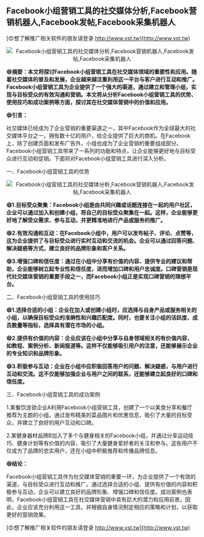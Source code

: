 ## **Facebook小组营销工具的社交媒体分析,Facebook营销机器人,Facebook发帖,Facebook采集机器人**

[😍想了解推广相关软件的朋友请登录 http://www.vst.tw](http://www.vst.tw)

 <center><img src="https://vst.tw/MP4/tuiguang/png/4.png" alt="Facebook小组营销工具的社交媒体分析,Facebook营销机器人,Facebook发帖,Facebook采集机器人"></center>

**😄摘要：本文将探讨Facebook小组营销工具在社交媒体领域的重要性和应用。随着社交媒体的普及和发展，企业越来越注重利用这一平台与客户进行互动和推广。Facebook小组营销工具为企业提供了一个强大的渠道，通过建立和管理小组，实现与目标受众的有效沟通和营销。本文将从分析Facebook小组营销工具的优势、使用技巧和成功案例等方面，探讨其在社交媒体营销中的价值和应用。**

**😄引言：**

社交媒体已经成为了企业营销的重要渠道之一，其中Facebook作为全球最大的社交媒体平台之一，拥有数十亿的用户，给企业提供了巨大的商机。在Facebook上，除了创建页面和发布广告外，小组也成为了企业营销的重要组成部分。Facebook小组营销工具带来了一系列的功能和特点，让企业能够更好地与目标受众进行互动和促销。下面将对Facebook小组营销工具进行深入分析。

一、Facebook小组营销工具的优势

 <center><img src="https://vst.tw/MP4/tuiguang/png/8.png" alt="Facebook小组营销工具的社交媒体分析,Facebook营销机器人,Facebook发帖,Facebook采集机器人"></center>

**😄1.目标受众聚集：Facebook小组是由共同兴趣或话题连接在一起的用户社区，企业可以通过加入和创建小组，将自己的目标受众聚集在一起。这样，企业能够更好地了解受众需求、参与互动，并更精准地进行产品或服务的推广。**

**😄2.有效沟通和互动：在Facebook小组中，用户可以发布帖子、评论、点赞等，这为企业提供了与目标受众进行实时互动和交流的机会。企业可以通过回答问题、解决疑惑等方式，建立良好的品牌形象和客户关系。**

**😄3.增强口碑和信任度：通过在小组中分享有价值的内容、提供专业的建议和帮助，企业能够树立起专业性和信任度，进而增加口碑和用户忠诚度。口碑营销是现代社交媒体营销的重要手段之一，而Facebook小组正是实现口碑营销的理想平台。**

二、Facebook小组营销工具的使用技巧

**😄1.选择合适的小组：企业在加入或创建小组时，应选择与自身产品或服务相关的小组，以确保目标受众的准确性和兴趣匹配度。同时，也要关注小组的活跃度、成员数量等指标，选择具有潜在市场的小组。**

**😄2.提供有价值的内容：企业应该在小组中分享与自身领域相关的有价值内容，如教程、案例分析、新闻报道等。这样不仅能够吸引用户的注意，还能够展示企业的专业知识和品牌形象。**

**😄3.积极参与互动：企业在小组中应积极回答用户的问题、解决疑惑，与用户进行互动和交流。这不仅能够加强企业与用户之间的联系，还能够建立起良好的口碑和信任度。**

三、Facebook小组营销工具的成功案例

1.某餐饮连锁企业A利用Facebook小组营销工具，创建了一个以美食分享和餐厅推荐为主题的小组。通过发布精美的菜品图片和优惠信息，吸引了大量的目标受众，并建立了良好的用户互动和口碑。

2.某健身器材品牌B加入了多个与健身相关的Facebook小组，并通过分享运动技巧、健身计划等有价值的内容，吸引了大量健身爱好者的关注和参与。这些用户不仅成为了品牌的忠实用户，还在小组中积极推荐和传播品牌信息。

**😄结论：**

Facebook小组营销工具作为社交媒体营销的重要一环，为企业提供了一个有效的渠道，与目标受众进行互动和推广。通过选择合适的小组、提供有价值的内容和积极参与互动，企业可以建立良好的品牌形象、增强口碑和信任度。成功案例也表明，Facebook小组营销工具在社交媒体营销中具有巨大的潜力和应用前景。因此，企业应该充分利用这一工具，并根据自身情况制定相应的策略和计划，以获取更好的营销效果。

[😍想了解推广相关软件的朋友请登录 http://www.vst.tw](http://www.vst.tw)



